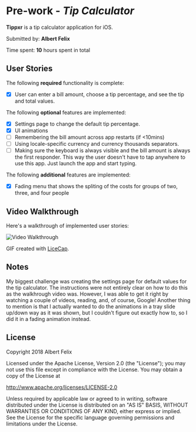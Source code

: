 # Pre-work - *Tip Calculator*

**Tippxr** is a tip calculator application for iOS.

Submitted by: **Albert Felix**

Time spent: **10** hours spent in total

## User Stories

The following **required** functionality is complete:

* [X] User can enter a bill amount, choose a tip percentage, and see the tip and total values.

The following **optional** features are implemented:
* [X] Settings page to change the default tip percentage.
* [X] UI animations
* [ ] Remembering the bill amount across app restarts (if <10mins)
* [ ] Using locale-specific currency and currency thousands separators.
* [ ] Making sure the keyboard is always visible and the bill amount is always the first responder. This way the user doesn't have to tap anywhere to use this app. Just launch the app and start typing.

The following **additional** features are implemented:

- [X] Fading menu that shows the spliting of the costs for groups of two, three, and four people

## Video Walkthrough 

Here's a walkthrough of implemented user stories:

<img src='https://i.imgur.com/vDP9X5V.gif' title='Video Walkthrough' width='' alt='Video Walkthrough' />

GIF created with [LiceCap](http://www.cockos.com/licecap/).

## Notes

My biggest challenge was creating the settings page for default values for the tip calculator. The instructions were not entirely clear on how to do this as the walkhrough video was. However, I was able to get it right by watching a couple of videos, reading, and, of course, Google! Another thing to mention is that I actually wanted to do the animations in a tray slide up/down way as it was shown, but I couldn't figure out exactly how to, so I did it in a fading animation instead.


## License

Copyright 2018 Albert Felix

Licensed under the Apache License, Version 2.0 (the "License");
you may not use this file except in compliance with the License.
You may obtain a copy of the License at

http://www.apache.org/licenses/LICENSE-2.0

Unless required by applicable law or agreed to in writing, software
distributed under the License is distributed on an "AS IS" BASIS,
WITHOUT WARRANTIES OR CONDITIONS OF ANY KIND, either express or implied.
See the License for the specific language governing permissions and
limitations under the License.
